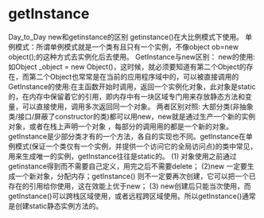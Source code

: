 # getInstance
Day_to_Day
new和getinstance的区别
getinstance()在大比例模式下使用。
单例模式：所谓单例模式就是一个类有且只有一个实例，不像object ob=new object();的这种方式去实例化后去使用。
GetInstance与new区别：
new的使用:如Object _object = new Object()，这时候，就必须要知道有第二个Object的存在，而第二个Object也常常是在当前的应用程序域中的，可以被直接调用的
GetInstance的使用:在主函数开始时调用，返回一个实例化对象，此对象是static的，在内存中保留着它的引用，即内存中有一块区域专门用来存放静态方法和变量，可以直接使用，调用多次返回同一个对象。
两者区别对照:
大部分类(非抽象类/接口/屏蔽了constructor的类)都可以用new，new就是通过生产一个新的实例对象，或者在栈上声明一个对象 ，每部分的调用用的都是一个新的对象。
getInstance是少部分类才有的一个方法，各自的实现也不同。getInstance在单例模式(保证一个类仅有一个实例，并提供一个访问它的全局访问点)的类中常见，用来生成唯一的实例，getInstance往往是static的。
(1) 对象使用之前通过getinstance得到而不需要自己定义，用完之后不需要delete；
(2)new 一定要生成一个新对象，分配内存；getInstance() 则不一定要再次创建，它可以把一个已存在的引用给你使用，这在效能上优于new；
(3) new创建后只能当次使用，而getInstance()可以跨栈区域使用，或者远程跨区域使用。所以getInstance()通常是创建static静态实例方法的。